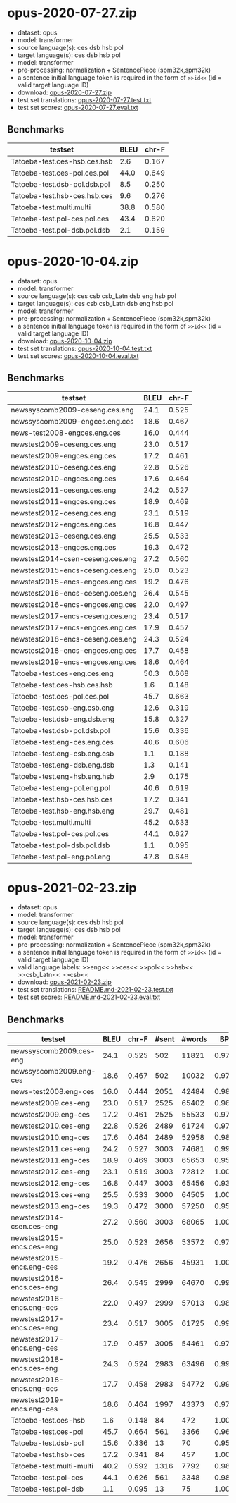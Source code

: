 # opus-2020-07-27.zip

* dataset: opus
* model: transformer
* source language(s): ces dsb hsb pol
* target language(s): ces dsb hsb pol
* model: transformer
* pre-processing: normalization + SentencePiece (spm32k,spm32k)
* a sentence initial language token is required in the form of `>>id<<` (id = valid target language ID)
* download: [opus-2020-07-27.zip](https://object.pouta.csc.fi/Tatoeba-MT-models/zlw-zlw/opus-2020-07-27.zip)
* test set translations: [opus-2020-07-27.test.txt](https://object.pouta.csc.fi/Tatoeba-MT-models/zlw-zlw/opus-2020-07-27.test.txt)
* test set scores: [opus-2020-07-27.eval.txt](https://object.pouta.csc.fi/Tatoeba-MT-models/zlw-zlw/opus-2020-07-27.eval.txt)

## Benchmarks

| testset               | BLEU  | chr-F |
|-----------------------|-------|-------|
| Tatoeba-test.ces-hsb.ces.hsb 	| 2.6 	| 0.167 |
| Tatoeba-test.ces-pol.ces.pol 	| 44.0 	| 0.649 |
| Tatoeba-test.dsb-pol.dsb.pol 	| 8.5 	| 0.250 |
| Tatoeba-test.hsb-ces.hsb.ces 	| 9.6 	| 0.276 |
| Tatoeba-test.multi.multi 	| 38.8 	| 0.580 |
| Tatoeba-test.pol-ces.pol.ces 	| 43.4 	| 0.620 |
| Tatoeba-test.pol-dsb.pol.dsb 	| 2.1 	| 0.159 |



# opus-2020-10-04.zip

* dataset: opus
* model: transformer
* source language(s): ces csb csb_Latn dsb eng hsb pol
* target language(s): ces csb csb_Latn dsb eng hsb pol
* model: transformer
* pre-processing: normalization + SentencePiece (spm32k,spm32k)
* a sentence initial language token is required in the form of `>>id<<` (id = valid target language ID)
* download: [opus-2020-10-04.zip](https://object.pouta.csc.fi/Tatoeba-MT-models/zlw-zlw/opus-2020-10-04.zip)
* test set translations: [opus-2020-10-04.test.txt](https://object.pouta.csc.fi/Tatoeba-MT-models/zlw-zlw/opus-2020-10-04.test.txt)
* test set scores: [opus-2020-10-04.eval.txt](https://object.pouta.csc.fi/Tatoeba-MT-models/zlw-zlw/opus-2020-10-04.eval.txt)

## Benchmarks

| testset               | BLEU  | chr-F |
|-----------------------|-------|-------|
| newssyscomb2009-ceseng.ces.eng 	| 24.1 	| 0.525 |
| newssyscomb2009-engces.eng.ces 	| 18.6 	| 0.467 |
| news-test2008-engces.eng.ces 	| 16.0 	| 0.444 |
| newstest2009-ceseng.ces.eng 	| 23.0 	| 0.517 |
| newstest2009-engces.eng.ces 	| 17.2 	| 0.461 |
| newstest2010-ceseng.ces.eng 	| 22.8 	| 0.526 |
| newstest2010-engces.eng.ces 	| 17.6 	| 0.464 |
| newstest2011-ceseng.ces.eng 	| 24.2 	| 0.527 |
| newstest2011-engces.eng.ces 	| 18.9 	| 0.469 |
| newstest2012-ceseng.ces.eng 	| 23.1 	| 0.519 |
| newstest2012-engces.eng.ces 	| 16.8 	| 0.447 |
| newstest2013-ceseng.ces.eng 	| 25.5 	| 0.533 |
| newstest2013-engces.eng.ces 	| 19.3 	| 0.472 |
| newstest2014-csen-ceseng.ces.eng 	| 27.2 	| 0.560 |
| newstest2015-encs-ceseng.ces.eng 	| 25.0 	| 0.523 |
| newstest2015-encs-engces.eng.ces 	| 19.2 	| 0.476 |
| newstest2016-encs-ceseng.ces.eng 	| 26.4 	| 0.545 |
| newstest2016-encs-engces.eng.ces 	| 22.0 	| 0.497 |
| newstest2017-encs-ceseng.ces.eng 	| 23.4 	| 0.517 |
| newstest2017-encs-engces.eng.ces 	| 17.9 	| 0.457 |
| newstest2018-encs-ceseng.ces.eng 	| 24.3 	| 0.524 |
| newstest2018-encs-engces.eng.ces 	| 17.7 	| 0.458 |
| newstest2019-encs-engces.eng.ces 	| 18.6 	| 0.464 |
| Tatoeba-test.ces-eng.ces.eng 	| 50.3 	| 0.668 |
| Tatoeba-test.ces-hsb.ces.hsb 	| 1.6 	| 0.148 |
| Tatoeba-test.ces-pol.ces.pol 	| 45.7 	| 0.663 |
| Tatoeba-test.csb-eng.csb.eng 	| 12.6 	| 0.319 |
| Tatoeba-test.dsb-eng.dsb.eng 	| 15.8 	| 0.327 |
| Tatoeba-test.dsb-pol.dsb.pol 	| 15.6 	| 0.336 |
| Tatoeba-test.eng-ces.eng.ces 	| 40.6 	| 0.606 |
| Tatoeba-test.eng-csb.eng.csb 	| 1.1 	| 0.188 |
| Tatoeba-test.eng-dsb.eng.dsb 	| 1.3 	| 0.141 |
| Tatoeba-test.eng-hsb.eng.hsb 	| 2.9 	| 0.175 |
| Tatoeba-test.eng-pol.eng.pol 	| 40.6 	| 0.619 |
| Tatoeba-test.hsb-ces.hsb.ces 	| 17.2 	| 0.341 |
| Tatoeba-test.hsb-eng.hsb.eng 	| 29.7 	| 0.481 |
| Tatoeba-test.multi.multi 	| 45.2 	| 0.633 |
| Tatoeba-test.pol-ces.pol.ces 	| 44.1 	| 0.627 |
| Tatoeba-test.pol-dsb.pol.dsb 	| 1.1 	| 0.095 |
| Tatoeba-test.pol-eng.pol.eng 	| 47.8 	| 0.648 |



# opus-2021-02-23.zip

* dataset: opus
* model: transformer
* source language(s): ces dsb hsb pol
* target language(s): ces dsb hsb pol
* model: transformer
* pre-processing: normalization + SentencePiece (spm32k,spm32k)
* a sentence initial language token is required in the form of `>>id<<` (id = valid target language ID)
* valid language labels: >>eng<< >>ces<< >>pol<< >>hsb<< >>csb_Latn<< >>csb<<
* download: [opus-2021-02-23.zip](https://object.pouta.csc.fi/Tatoeba-MT-models/zlw-zlw/opus-2021-02-23.zip)
* test set translations: [README.md-2021-02-23.test.txt](https://object.pouta.csc.fi/Tatoeba-MT-models/zlw-zlw/README.md-2021-02-23.test.txt)
* test set scores: [README.md-2021-02-23.eval.txt](https://object.pouta.csc.fi/Tatoeba-MT-models/zlw-zlw/README.md-2021-02-23.eval.txt)

## Benchmarks

| testset | BLEU  | chr-F | #sent | #words | BP |
|---------|-------|-------|-------|--------|----|
| newssyscomb2009.ces-eng 	| 24.1 	| 0.525 	| 502 	| 11821 	| 0.973 |
| newssyscomb2009.eng-ces 	| 18.6 	| 0.467 	| 502 	| 10032 	| 0.978 |
| news-test2008.eng-ces 	| 16.0 	| 0.444 	| 2051 	| 42484 	| 0.982 |
| newstest2009.ces-eng 	| 23.0 	| 0.517 	| 2525 	| 65402 	| 0.963 |
| newstest2009.eng-ces 	| 17.2 	| 0.461 	| 2525 	| 55533 	| 0.978 |
| newstest2010.ces-eng 	| 22.8 	| 0.526 	| 2489 	| 61724 	| 0.979 |
| newstest2010.eng-ces 	| 17.6 	| 0.464 	| 2489 	| 52958 	| 0.982 |
| newstest2011.ces-eng 	| 24.2 	| 0.527 	| 3003 	| 74681 	| 0.990 |
| newstest2011.eng-ces 	| 18.9 	| 0.469 	| 3003 	| 65653 	| 0.952 |
| newstest2012.ces-eng 	| 23.1 	| 0.519 	| 3003 	| 72812 	| 1.000 |
| newstest2012.eng-ces 	| 16.8 	| 0.447 	| 3003 	| 65456 	| 0.935 |
| newstest2013.ces-eng 	| 25.5 	| 0.533 	| 3000 	| 64505 	| 1.000 |
| newstest2013.eng-ces 	| 19.3 	| 0.472 	| 3000 	| 57250 	| 0.956 |
| newstest2014-csen.ces-eng 	| 27.2 	| 0.560 	| 3003 	| 68065 	| 1.000 |
| newstest2015-encs.ces-eng 	| 25.0 	| 0.523 	| 2656 	| 53572 	| 0.970 |
| newstest2015-encs.eng-ces 	| 19.2 	| 0.476 	| 2656 	| 45931 	| 1.000 |
| newstest2016-encs.ces-eng 	| 26.4 	| 0.545 	| 2999 	| 64670 	| 0.995 |
| newstest2016-encs.eng-ces 	| 22.0 	| 0.497 	| 2999 	| 57013 	| 0.987 |
| newstest2017-encs.ces-eng 	| 23.4 	| 0.517 	| 3005 	| 61725 	| 0.993 |
| newstest2017-encs.eng-ces 	| 17.9 	| 0.457 	| 3005 	| 54461 	| 0.971 |
| newstest2018-encs.ces-eng 	| 24.3 	| 0.524 	| 2983 	| 63496 	| 0.993 |
| newstest2018-encs.eng-ces 	| 17.7 	| 0.458 	| 2983 	| 54772 	| 0.996 |
| newstest2019-encs.eng-ces 	| 18.6 	| 0.464 	| 1997 	| 43373 	| 0.975 |
| Tatoeba-test.ces-hsb 	| 1.6 	| 0.148 	| 84 	| 472 	| 1.000 |
| Tatoeba-test.ces-pol 	| 45.7 	| 0.664 	| 561 	| 3366 	| 0.960 |
| Tatoeba-test.dsb-pol 	| 15.6 	| 0.336 	| 13 	| 70 	| 0.956 |
| Tatoeba-test.hsb-ces 	| 17.2 	| 0.341 	| 84 	| 457 	| 1.000 |
| Tatoeba-test.multi-multi 	| 40.2 	| 0.592 	| 1316 	| 7792 	| 0.985 |
| Tatoeba-test.pol-ces 	| 44.1 	| 0.626 	| 561 	| 3348 	| 0.987 |
| Tatoeba-test.pol-dsb 	| 1.1 	| 0.095 	| 13 	| 75 	| 1.000 |

